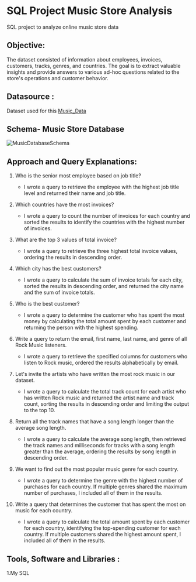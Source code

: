 # SQL Project Music Store Analysis
SQL project to analyze online music store data

## Objective:
The dataset consisted of information about employees, invoices, customers, tracks, genres, and countries. The goal is to extract valuable insights and provide answers to various ad-hoc questions related to the store's operations and customer behavior.

## Datasource :
Dataset used for this [Music_Data](https://github.com/kirannavale/Portfolio-Projects/tree/main/SQL%20Music%20Store%20Analysis/Data)

## Schema- Music Store Database  

![MusicDatabaseSchema](https://github.com/kirannavale/Portfolio-Projects/assets/34519689/48a1f0e3-2248-4164-921b-5241ae4afa19)

## Approach and Query Explanations:

1. Who is the senior most employee based on job title?
   - I wrote a query to retrieve the employee with the highest job title level and returned their name and job title.

2. Which countries have the most invoices?
   - I wrote a query to count the number of invoices for each country and sorted the results to identify the countries with the highest number of invoices.

3. What are the top 3 values of total invoice?
   - I wrote a query to retrieve the three highest total invoice values, ordering the results in descending order.

4. Which city has the best customers?
   - I wrote a query to calculate the sum of invoice totals for each city, sorted the results in descending order, and returned the city name and the sum of invoice totals.

5. Who is the best customer?
   - I wrote a query to determine the customer who has spent the most money by calculating the total amount spent by each customer and returning the person with the highest spending.

6. Write a query to return the email, first name, last name, and genre of all Rock Music listeners.
   - I wrote a query to retrieve the specified columns for customers who listen to Rock music, ordered the results alphabetically by email.

7. Let's invite the artists who have written the most rock music in our dataset.
   - I wrote a query to calculate the total track count for each artist who has written Rock music and returned the artist name and track count, sorting the results in descending order and limiting the output to the top 10.

8. Return all the track names that have a song length longer than the average song length.
   - I wrote a query to calculate the average song length, then retrieved the track names and milliseconds for tracks with a song length greater than the average, ordering the results by song length in descending order.

9. We want to find out the most popular music genre for each country.
   - I wrote a query to determine the genre with the highest number of purchases for each country. If multiple genres shared the maximum number of purchases, I included all of them in the results.

10. Write a query that determines the customer that has spent the most on music for each country.
    - I wrote a query to calculate the total amount spent by each customer for each country, identifying the top-spending customer for each country. If multiple customers shared the highest amount spent, I included all of them in the results.


## Tools, Software and Libraries :

1.My SQL
